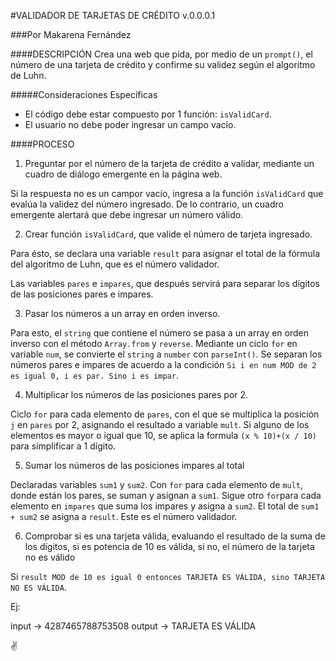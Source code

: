 #VALIDADOR DE TARJETAS DE CRÉDITO 
			v.0.0.0.1

###Por Makarena Fernández

####DESCRIPCIÓN
Crea una web que pida, por medio de un `prompt()`, el número de una tarjeta de crédito y confirme su validez según el algoritmo de Luhn.

#####Consideraciones Específicas

* El código debe estar compuesto por 1 función: `isValidCard`.
* El usuario no debe poder ingresar un campo vacío.

####PROCESO

1. Preguntar por el número de la tarjeta de crédito a validar, mediante un cuadro de diálogo emergente en la página web.

Si la respuesta no es un campor vacío, ingresa a la función `isValidCard` que evalúa la validez del número ingresado. De lo contrario, un cuadro emergente alertará que debe ingresar un número válido.

2. Crear función `isValidCard`, que valide el número de tarjeta ingresado.

Para ésto, se declara una variable `result` para asignar el total de la fórmula del algoritmo de Luhn, que es el número validador.

Las variables `pares` e `impares`, que después servirá para separar los dígitos de las posiciones pares e impares.

3. Pasar los números a un array en orden inverso.

Para esto, el `string` que contiene el número se pasa a un array en orden inverso con el método `Array.from` y `reverse`. 
Mediante un ciclo `for` en variable `num`, se convierte el `string` a `number` con `parseInt()`. Se separan los números pares e impares de acuerdo a la condición `Si i en num MOD de 2 es igual 0, i es par. Sino i es impar`.

4. Multiplicar los números de las posiciones pares por 2.

Ciclo `for` para cada elemento de `pares`, con el que se multiplica la posición `j` en `pares` por 2, asignando el resultado a variable `mult`. Si alguno de los elementos es mayor o igual que 10, se aplica la formula `(x % 10)+(x / 10)` para simplificar a 1 dígito.

5. Sumar los números de las posiciones impares al total

Declaradas variables `sum1` y `sum2`. Con `for` para cada elemento de `mult`, donde están los pares, se suman y asignan a `sum1`. Sigue otro `for`para cada elemento en `impares` que suma los impares y asigna a `sum2`.
El total de `sum1 + sum2` se asigna a `result`. Este es el número validador.

6. Comprobar si es una tarjeta válida, evaluando el resultado de la suma de los dígitos, si es potencia de 10 es válida, si no, el número de la tarjeta no es válido

Si `result MOD de 10 es igual 0 entonces TARJETA ES VÁLIDA, sino TARJETA NO ES VÁLIDA`. 

Ej:

input -> 4287465788753508
output -> TARJETA ES VÁLIDA

:v:


